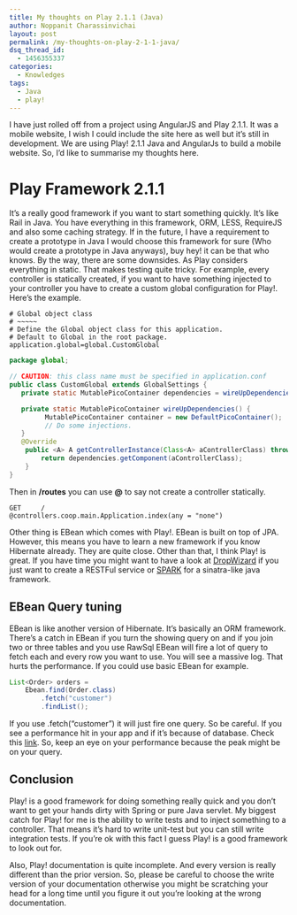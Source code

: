 ```yaml
---
title: My thoughts on Play 2.1.1 (Java)
author: Noppanit Charassinvichai
layout: post
permalink: /my-thoughts-on-play-2-1-1-java/
dsq_thread_id:
  - 1456355337
categories:
  - Knowledges
tags:
  - Java
  - play!
---
```

I have just rolled off from a project using AngularJS and Play 2.1.1. It was a mobile website, I wish I could include the site here as well but it&#8217;s still in development. We are using Play! 2.1.1 Java and AngularJs to build a mobile website. So, I&#8217;d like to summarise my thoughts here.

# Play Framework 2.1.1

It&#8217;s a really good framework if you want to start something quickly. It&#8217;s like Rail in Java. You have everything in this framework, ORM, LESS, RequireJS and also some caching strategy. If in the future, I have a requirement to create a prototype in Java I would choose this framework for sure (Who would create a prototype in Java anyways), buy hey! it can be that who knows. By the way, there are some downsides. As Play considers everything in static. That makes testing quite tricky. For example, every controller is statically created, if you want to have something injected to your controller you have to create a custom global configuration for Play!. Here&#8217;s the example.

```
# Global object class
# ~~~~~
# Define the Global object class for this application.
# Default to Global in the root package.
application.global=global.CustomGlobal
```

``` java
package global;

// CAUTION: this class name must be specified in application.conf
public class CustomGlobal extends GlobalSettings {
   private static MutablePicoContainer dependencies = wireUpDependencies();

   private static MutablePicoContainer wireUpDependencies() {
         MutablePicoContainer container = new DefaultPicoContainer();
         // Do some injections.
   }
   @Override
    public <A> A getControllerInstance(Class<A> aControllerClass) throws Exception {
        return dependencies.getComponent(aControllerClass);
    }
}
```

Then in **/routes** you can use **@** to say not create a controller statically.

```
GET     /                               @controllers.coop.main.Application.index(any = "none")
```

Other thing is EBean which comes with Play!. EBean is built on top of JPA. However, this means you have to learn a new framework if you know Hibernate already. They are quite close. Other than that, I think Play! is great. If you have time you might want to have a look at [DropWizard][1] if you just want to create a RESTFul service or [SPARK][2] for a sinatra-like java framework. 

## EBean Query tuning

EBean is like another version of Hibernate. It&#8217;s basically an ORM framework. There&#8217;s a catch in EBean if you turn the showing query on and if you join two or three tables and you use RawSql EBean will fire a lot of query to fetch each and every row you want to use. You will see a massive log. That hurts the performance. If you could use basic EBean for example.

``` java
List<Order> orders =   
    Ebean.find(Order.class)  
        .fetch("customer")  
        .findList();
```

If you use .fetch(&#8220;customer&#8221;) it will just fire one query. So be careful. If you see a performance hit in your app and if it&#8217;s because of database. Check this [link][3]. So, keep an eye on your performance because the peak might be on your query.

## Conclusion

Play! is a good framework for doing something really quick and you don&#8217;t want to get your hands dirty with Spring or pure Java servlet. My biggest catch for Play! for me is the ability to write tests and to inject something to a controller. That means it&#8217;s hard to write unit-test but you can still write integration tests. If you&#8217;re ok with this fact I guess Play! is a good framework to look out for. 

Also, Play! documentation is quite incomplete. And every version is really different than the prior version. So, please be careful to choose the write version of your documentation otherwise you might be scratching your head for a long time until you figure it out you&#8217;re looking at the wrong documentation.

 [1]: http://dropwizard.codahale.com/ "DropWizard"
 [2]: http://www.sparkjava.com/download.html "SPARK"
 [3]: http://www.avaje.org/ebean/introquery_joinquery.html "EBean join query."
